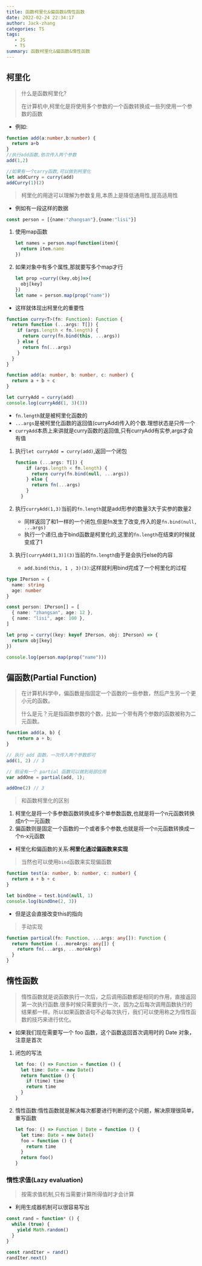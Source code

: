 ```yaml
---
title: 函数柯里化&偏函数&惰性函数
date: 2022-02-24 22:34:17
author: Jack-zhang
categories: TS
tags:
   - JS
   - TS
summary: 函数柯里化&偏函数&惰性函数
---
```


## 柯里化

>什么是函数柯里化?
>
>在计算机中,柯里化是将使用多个参数的一个函数转换成一些列使用一个参数的函数

* 例如:

```ts
function add(a:number,b:number) {
  return a+b
}
//执行add函数,依次传入两个参数
add(1,2)

//如果有一个carry函数,可以做到柯里化
let addCurry = curry(add)
addCurry(1)(2)
```

>柯里化的用途可以理解为参数复用,本质上是降低通用性,提高适用性

* 例如有一段这样的数据

```ts
const person = [{name:"zhangsan"},{name:"lisi"}]
```

1. 使用map函数

   ```ts
   let names = person.map(function(item){
     return item.name
   })
   ```

2. 如果对象中有多个属性,那就要写多个map才行

   ```ts
   let prop =curry((key,obj)=>{
     obj[key]
   })
   let name = person.map(prop("name"))
   ```

* 这样就体现出柯里化的重要性

```ts
function curry<T>(fn: Function): Function {
  return function (...args: T[]) {
    if (args.length < fn.length) {
      return curry(fn.bind(this, ...args))
    } else {
      return fn(...args)
    }
  }
}

function add(a: number, b: number, c: number) {
  return a + b + c
}

let curryAdd = curry(add)
console.log(curryAdd(1, 3)(3))
```

* `fn.length`就是被柯里化函数的
* `...args`是被柯里化函数的返回值(curryAdd)传入的个数.理想状态是只传一个
* `curryAdd`本质上来讲就是curry函数的返回值,只有curryAdd有实参,args才会有值

1. 执行`let curryAdd = curry(add)`,返回一个闭包

   ```ts
   function (...args: T[]) {
       if (args.length < fn.length) {
         return curry(fn.bind(null, ...args))
       } else {
         return fn(...args)
       }
     }
   ```

2. 执行`curryAdd(1,3)`当前的`fn.length`就是add形参的数量3大于实参的数量2
   * 同样返回了和1一样的一个闭包,<span style="color">但是fn发生了改变,传入的是`fn.bind(null, ...args)`</span>
   * 执行一个递归,由于bind函数是柯里化的,这里的`fn.length`在结束的时候就变成了1
3. 执行`[curryAdd(1,3)](3)`当前的`fn.length`由于是会执行else的内容
   * `add.bind(this, 1 , 3)(3)`:这样就利用bind完成了一个柯里化的过程

```ts
type IPerson = {
  name: string
  age: number
}

const person: IPerson[] = [
  { name: "zhangsan", age: 12 },
  { name: "lisi", age: 100 },
]

let prop = curry((key: keyof IPerson, obj: IPerson) => {
  return obj[key]
})

console.log(person.map(prop("name")))
```

## 偏函数(Partial Function)

>在计算机科学中，偏函数是指固定一个函数的一些参数，然后产生另一个更小元的函数。
>
>什么是元？元是指函数参数的个数，比如一个带有两个参数的函数被称为二元函数。

```ts
function add(a, b) {
    return a + b;
}

// 执行 add 函数，一次传入两个参数即可
add(1, 2) // 3

// 假设有一个 partial 函数可以做到局部应用
var addOne = partial(add, 1);

addOne(2) // 3
```

>和函数柯里化的区别

1. 柯里化是将一个多参数函数转换成多个单参数函数,也就是将一个n元函数转换成n个一元函数
2. 偏函数则是固定一个函数的一个或者多个参数,也就是将一个n元函数转换成一个n-x元函数

* 柯里化和偏函数的关系:**柯里化通过偏函数来实现**

>当然也可以使用`bind`函数来实现偏函数

```ts
function test(a: number, b: number, c: number) {
  return a + b + c
}

let bindOne = test.bind(null, 1)
console.log(bindOne(2, 3))
```

* 但是这会直接改变this的指向

>手动实现

```ts
function partical(fn: Function, ...args: any[]): Function {
  return function (...moreArgs: any[]) {
    return fn(...args, ...moreArgs)
  }
}
```

## 惰性函数

>惰性函数就是说函数执行一次后，之后调用函数都是相同的作用，直接返回第一次执行函数.很多时候只需要执行一次，因为之后每次调用函数执行的结果都一样。所以如果函数语句不必每次执行，我们可以使用称之为惰性函数的技巧来进行优化。

* 如果我们现在需要写一个 foo 函数，这个函数返回首次调用时的 Date 对象，注意是首次

1. 闭包的写法

   ```ts
   let foo: () => Function = function () {
     let time: Date = new Date()
     return function () {
       if (time) time
       return time
     }
   }
   ```

2. 惰性函数:惰性函数就是解决每次都要进行判断的这个问题，解决原理很简单，重写函数

   ```ts
   let foo: () => Function | Date = function () {
     let time: Date = new Date()
     foo = function () {
       return time
     }
     return foo()
   }
   ```

### 惰性求值(Lazy evaluation)

>按需求值机制,只有当需要计算所得值时才会计算

* 利用生成器机制可以很容易写出

```ts
const rand = function* () {
  while (true) {
    yield Math.random()  
  } 
}

const randIter = rand()
randIter.next()
```
